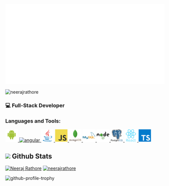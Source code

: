 [![Greet](https://raw.githubusercontent.com/neerajrathore/neerajrathore/7e4b5acad01b706c4144c5a3997b268bcc6298a0/greet.svg)](https://github.com/neerajrathore)

<p align="left"> <img src="https://komarev.com/ghpvc/?username=neerajrathore&label=Profile%20views&color=0e75b6&style=flat" alt="neerajrathore" /> </p>

<h3 class="job">💻 Full-Stack Developer </h3>

<h3 align="left">Languages and Tools:</h3>
<p align="left"> <a href="https://developer.android.com" target="_blank" rel="noreferrer"> <img src="https://raw.githubusercontent.com/devicons/devicon/master/icons/android/android-original-wordmark.svg" alt="android" width="40" height="40"/> </a> <a href="https://angular.io" target="_blank" rel="noreferrer"> <img src="https://angular.io/assets/images/logos/angular/angular.svg" alt="angular" width="40" height="40"/> </a> <a href="https://www.java.com" target="_blank" rel="noreferrer"> <img src="https://raw.githubusercontent.com/devicons/devicon/master/icons/java/java-original.svg" alt="java" width="40" height="40"/> </a> <a href="https://developer.mozilla.org/en-US/docs/Web/JavaScript" target="_blank" rel="noreferrer"> <img src="https://raw.githubusercontent.com/devicons/devicon/master/icons/javascript/javascript-original.svg" alt="javascript" width="40" height="40"/> </a> <a href="https://www.mongodb.com/" target="_blank" rel="noreferrer"> <img src="https://raw.githubusercontent.com/devicons/devicon/master/icons/mongodb/mongodb-original-wordmark.svg" alt="mongodb" width="40" height="40"/> </a> <a href="https://www.mysql.com/" target="_blank" rel="noreferrer"> <img src="https://raw.githubusercontent.com/devicons/devicon/master/icons/mysql/mysql-original-wordmark.svg" alt="mysql" width="40" height="40"/> </a> <a href="https://nodejs.org" target="_blank" rel="noreferrer"> <img src="https://raw.githubusercontent.com/devicons/devicon/master/icons/nodejs/nodejs-original-wordmark.svg" alt="nodejs" width="40" height="40"/> </a> <a href="https://www.postgresql.org" target="_blank" rel="noreferrer"> <img src="https://raw.githubusercontent.com/devicons/devicon/master/icons/postgresql/postgresql-original-wordmark.svg" alt="postgresql" width="40" height="40"/> </a> <a href="https://reactjs.org/" target="_blank" rel="noreferrer"> <img src="https://raw.githubusercontent.com/devicons/devicon/master/icons/react/react-original-wordmark.svg" alt="react" width="40" height="40"/> </a> <a href="https://www.typescriptlang.org/" target="_blank" rel="noreferrer"> <img src="https://raw.githubusercontent.com/devicons/devicon/master/icons/typescript/typescript-original.svg" alt="typescript" width="40" height="40"/> </a> </p>

## <img src="https://media.giphy.com/media/iY8CRBdQXODJSCERIr/giphy.gif" width="25"> <b>Github Stats</b>

<p align="left">
    <a href="https://github.com/neerajrathore"><img src="https://github-profile-summary-cards.vercel.app/api/cards/profile-details?username=neerajrathore&theme=react&hide_border=true"  width="520" alt="Neeraj Rathore"/></a>
<a href="https://github.com/neerajrathore"><img src="https://github-readme-stats.vercel.app/api/top-langs?username=neerajrathore&show_icons=true&locale=en&layout=compact&theme=react" width="320"  alt="neerajrathore"/></a>
</p>

![github-profile-trophy](https://github-profile-trophy.vercel.app/?username=neerajrathore&theme=tokyonight&no-frame=true&no-bg=true&margin-w=4)

